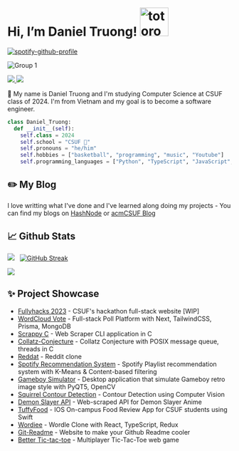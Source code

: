 # Hi, I’m Daniel Truong!   <img src="https://emoji.gg/assets/emoji/9085-totoro.png" width="64px" height="64px" alt="totoro">
[![spotify-github-profile](https://spotify-github-profile.vercel.app/api/view?uid=31tsszeyy7cbfka7lhcaxpgw3a4u&cover_image=true&theme=novatorem&bar_color=74a7fe&bar_color_cover=false)](https://github.com/kittinan/spotify-github-profile)

![Group 1](https://user-images.githubusercontent.com/58461444/206890835-73790b59-6e7c-445b-ae82-ce2c7eaa07d0.png)


<a href=https://www.linkedin.com/in/truong-duy-1122001/> <img src="https://img.shields.io/badge/-LinkedIn-0e76a8?style=plastic&logo=linkedIn"> </a> <img src="https://komarev.com/ghpvc/?username=anhduy1202&color=blue">


👨 My name is Daniel Truong and I'm studying Computer Science at CSUF class of 2024. I'm from Vietnam and my goal is to become a software engineer.

```python
class Daniel_Truong:
  def __init__(self):
    self.class = 2024
    self.school = "CSUF 🐘"
    self.pronouns = "he/him"
    self.hobbies = ["basketball", "programming", "music", "Youtube"]
    self.programming_languages = ["Python", "TypeScript", "JavaScript", "Swift"]
```

## ✏️ My Blog

I love writting what I've done and I've learned along doing my projects - You can find my blogs on [HashNode](https://danieltruong.hashnode.dev) or [acmCSUF Blog](https://acmcsuf.com/blog)


## 📈 Github Stats


<img src="https://github-readme-stats.vercel.app/api?username=anhduy1202&theme=tokyonight&show_icons=true&count_private=true"> &nbsp; [![GitHub Streak](http://github-readme-streak-stats.herokuapp.com?user=anhduy1202&theme=tokyonight&date_format=M%20j%5B%2C%20Y%5D)](https://git.io/streak-stats)


<img src="https://github-readme-stats.vercel.app/api/top-langs/?username=anhduy1202&theme=tokyonight&layout=compact&langs_count=6">

## ✨ Project Showcase
* [Fullyhacks 2023](https://github.com/anhduy1202/fullyhacks) - CSUF's hackathon full-stack website [WIP]
* [WordCloud Vote](https://github.com/anhduy1202/wordcloud-vote) - Full-stack Poll Platform with Next, TailwindCSS, Prisma, MongoDB 
* [Scrappy C](https://github.com/anhduy1202/Scrappy-C) - Web Scraper CLI application in C
* [Collatz-Conjecture](https://github.com/anhduy1202/Collatz-Conjecture) - Collatz Conjecture with POSIX message queue, threads in C
* [Reddat](https://github.com/anhduy1202/Not-Reddit) - Reddit clone
* [Spotify Recommendation System](https://github.com/anhduy1202/Spotify-Recommendation-Systems) - Spotify Playlist recommendation system with K-Means & Content-based filtering
* [Gameboy Simulator](https://github.com/anhduy1202/gameboySimulator) - Desktop application that simulate Gameboy retro image style with PyQT5, OpenCV
* [Squirrel Contour Detection](https://github.com/anhduy1202/SquirrelContourDetection) - Contour Detection using Computer Vision
* [Demon Slayer API](https://github.com/anhduy1202/demon-slayer-api) - Web-scraped API for Demon Slayer Anime
* [TuffyFood](https://github.com/anhduy1202/TuffyFood) - IOS On-campus Food Review App for CSUF students using Swift
* [Wordiee](https://github.com/anhduy1202/wordiee) - Wordle Clone with React, TypeScript, Redux
* [Git-Readme](https://github.com/anhduy1202/Git-Readme) - Website to make your Github Readme cooler
* [Better Tic-tac-toe](https://github.com/anhduy1202/better-tic-tac-toe-client) - Multiplayer Tic-Tac-Toe web game

<!---
anhduy1202/anhduy1202 is a ✨ special ✨ repository because its `README.md` (this file) appears on your GitHub profile.
You can click the Preview link to take a look at your changes.
--->
